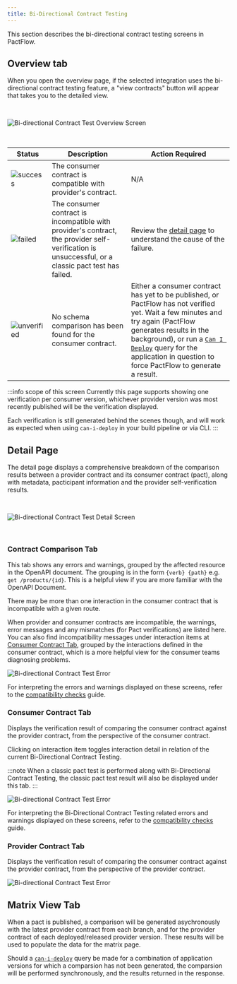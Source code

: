 ```yaml
---
title: Bi-Directional Contract Testing
---
```


This section describes the bi-directional contract testing screens in PactFlow.

## Overview tab

When you open the overview page, if the selected integration uses the bi-directional contract testing feature, a "view contracts" button will appear that takes you to the detailed view.

&nbsp;

![Bi-directional Contract Test Overview Screen](/ui/bdct-overview.png)

&nbsp;

<div class="status-table">

| Status | Description | Action Required |
|-------------|-------------|-|
| ![success](/ui/success.png) | The consumer contract is compatible with provider's contract.| N/A |
| ![failed](/ui/failed.png) | The consumer contract is incompatible with provider's contract, the provider self-verification is unsuccessful, or a classic pact test has failed. | Review the [detail page](#detail-page) to understand the cause of the failure. |
| ![unverified](/ui/unverified.png) | No schema comparison has been found for the consumer contract. | Either a consumer contract has yet to be published, or PactFlow has not verified yet. Wait a few minutes and try again (PactFlow generates results in the background), or run a [`Can I Deploy`](/docs/user-interface/can-i-deploy) query for the application in question to force PactFlow to generate a result. |

</div>

:::info scope of this screen
Currently this page supports showing one verification per consumer version, whichever provider version was most recently published will be the verification displayed.

Each verification is still generated behind the scenes though, and will work as expected when using `can-i-deploy` in your build pipeline or via CLI.
:::

## Detail Page

The detail page displays a comprehensive breakdown of the comparison results between a provider contract and its consumer contract (pact), along with metadata, pacticipant information and the provider self-verification results.

&nbsp;

![Bi-directional Contract Test Detail Screen](/ui/bdct-cross-comparison.png)

&nbsp;

### Contract Comparison Tab

This tab shows any errors and warnings, grouped by the affected resource in the OpenAPI document. The grouping is in the form `{verb} {path}` e.g. `get /products/{id}`. This is a helpful view if you are more familiar with the OpenAPI Document.

There may be more than one interaction in the consumer contract that is incompatible with a given route.

When provider and consumer contracts are incompatible, the warnings, error messages and any mismatches (for Pact verifications) are listed here. You can also find incompatibility messages under interaction items at [Consumer Contract Tab](#consumer-contract-tab), grouped by the interactions defined in the consumer contract, which is a more helpful view for the consumer teams diagnosing problems.

![Bi-directional Contract Test Error](/ui/bdct-cross-comparison-error.png)

For interpreting the errors and warnings displayed on these screens, refer to the [compatibility checks](/docs/bi-directional-contract-testing/compatibility-checks) guide.

### Consumer Contract Tab

Displays the verification result of comparing the consumer contract against the provider contract, from the perspective of the consumer contract.

Clicking on interaction item toggles interaction detail in relation of the current Bi-Directional Contract Testing.

:::note
When a classic pact test is performed along with Bi-Directional Contract Testing, the classic pact test result will also be displayed under this tab.
:::

![Bi-directional Contract Test Error](/ui/bdct-cross-comparison-error-consumer-tab.png)

For interpreting the Bi-Directional Contract Testing related errors and warnings displayed on these screens, refer to the [compatibility checks](/docs/bi-directional-contract-testing/compatibility-checks) guide.

### Provider Contract Tab

Displays the verification result of comparing the consumer contract against the provider contract, from the perspective of the provider contract.

![Bi-directional Contract Test Error](/ui/bdct-cross-comparison-error-provider-tab.png)




## Matrix View Tab

When a pact is published, a comparison will be generated asychronously with the latest provider contract from each branch, and for the provider contract of each deployed/released provider version. These results will be used to populate the data for the matrix page.

Should a [`can-i-deploy`](https://docs.pact.io/pact_broker/can_i_deploy) query be made for a combination of application versions for which a comparsion has not been generated, the comparsion will be performed synchronously, and the results returned in the response.

